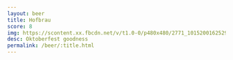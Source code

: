 ```yaml
---
layout: beer
title: Hofbrau
score: 8
img: https://scontent.xx.fbcdn.net/v/t1.0-0/p480x480/2771_10152001625293745_732438079_n.jpg?oh=6091e9a72af4b077c0501c8663bbdb9b&oe=590D4F55
desc: Oktoberfest goodness
permalink: /beer/:title.html
---
```

